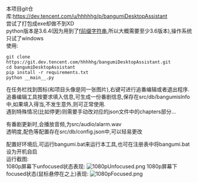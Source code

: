 本项目git仓库:https://dev.tencent.com/u/hhhhhg/p/bangumiDesktopAssistant  
尝试了打包成exe却做不到XD  
python版本是3.6.4(因为用到了[f前缀字符串](https://docs.python.org/3/whatsnew/3.6.html#pep-498-formatted-string-literals),所以大概需要至少3.6版本),操作系统只试了windows  
使用:

```
git clone https://git.dev.tencent.com/hhhhhg/bangumiDesktopAssistant.git
cd bangumiDesktopAssistant
pip install -r requirements.txt
python __main__.py
```
在任务栏找到图标(和项目头像是同一张图片),右键可进行追番编辑或者退出程序.  
追番编辑工具按要求填入信息,可生成一份番剧信息,保存在src/db/bangumisInfo中,如果填入得当,不发生意外,则可正常使用.  
遇到特殊情况(比如停更)则需要手动改对应的json文件中的chapters部分...  

有番剧更新时,会播放音频,为src/audio/alarm.wav  
透明度,配色等配置存在src/db/config.json中,可以轻易更改

配置好环境后,可运行bangumi.bat来运行本工具,也可在注册表中将bangumi.bat设为开机自启  
运行截图:  
1080p屏幕下unfocused状态表现:
![1080pUnfocused.png](http://hhhhhg.coding.me/bangumiDesktopAssistant/src/img/readmeImg/1080pUnfocused.png)
1080p屏幕下focused状态(鼠标悬停在之上)表现:
![1080pFocused.png](http://hhhhhg.coding.me/bangumiDesktopAssistant/src/img/readmeImg/1080pFocused.png)
<!--4k屏幕下unfocused状态表现:-->
<!--![4kUnfocused.png](http://hhhhhg.coding.me/bangumiDesktopAssistant/src/img/readmeImg/4kUnfocused.png)  -->
<!--4k屏幕下focused状态(鼠标悬停在之上)表现:-->
<!--![4kFocused.png](http://hhhhhg.coding.me/bangumiDesktopAssistant/src/img/readmeImg/4kFocused.png)  -->
